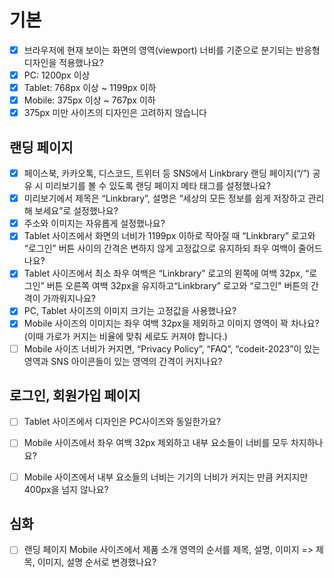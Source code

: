 # 기본
 -[x] 브라우저에 현재 보이는 화면의 영역(viewport) 너비를 기준으로 분기되는 반응형 디자인을 적용했나요?
  -[x] PC: 1200px 이상
  -[x] Tablet: 768px 이상 ~ 1199px 이하
  -[x] Mobile: 375px 이상 ~ 767px 이하
  -[x] 375px 미만 사이즈의 디자인은 고려하지 않습니다

## 랜딩 페이지
- [x] 페이스북, 카카오톡, 디스코드, 트위터 등 SNS에서 Linkbrary 랜딩 페이지(“/”) 공유 시 미리보기를 볼 수 있도록 랜딩 페이지 메타 태그를 설정했나요?
- [x] 미리보기에서 제목은 “Linkbrary”, 설명은 “세상의 모든 정보를 쉽게 저장하고 관리해 보세요”로 설정했나요?
- [x] 주소와 이미지는 자유롭게 설정했나요?
- [x] Tablet 사이즈에서 화면의 너비가 1199px 이하로 작아질 때 “Linkbrary” 로고와 “로그인” 버튼 사이의 간격은 변하지 않게 고정값으로 유지하되 좌우 여백이 줄어드나요?
- [x] Tablet 사이즈에서 최소 좌우 여백은 “Linkbrary” 로고의 왼쪽에 여백 32px, “로그인” 버튼 오른쪽 여백 32px을 유지하고“Linkbrary” 로고와 “로그인" 버튼의 간격이 가까워지나요?
- [x] PC, Tablet 사이즈의 이미지 크기는 고정값을 사용했나요?
- [x] Mobile 사이즈의 이미지는 좌우 여백 32px을 제외하고 이미지 영역이 꽉 차나요? (이때 가로가 커지는 비율에 맞춰 세로도 커져야 합니다.)
- [ ] Mobile 사이즈 너비가 커지면, “Privacy Policy”, “FAQ”, “codeit-2023”이 있는 영역과 SNS 아이콘들이 있는 영역의 간격이 커지나요?

## 로그인, 회원가입 페이지
- [ ] Tablet 사이즈에서 디자인은 PC사이즈와 동일한가요?
- [ ] Mobile 사이즈에서 좌우 여백 32px 제외하고 내부 요소들이 너비를 모두 차지하나요?
- [ ] Mobile 사이즈에서 내부 요소들의 너비는 기기의 너비가 커지는 만큼 커지지만 400px을 넘지 않나요?


## 심화
- [ ] 랜딩 페이지 Mobile 사이즈에서 제품 소개 영역의 순서를 제목, 설명, 이미지 => 제목, 이미지, 설명 순서로 변경했나요?